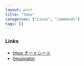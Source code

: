 ```yaml
---
layout: post
title: "tmux"
categories: ["Linux", "commands"]
tags: []
---
```


### Links

- [tmux チートシート](https://qiita.com/nmrmsys/items/03f97f5eabec18a3a18b)
- [tmuxinator](https://github.com/tmuxinator/tmuxinator)
